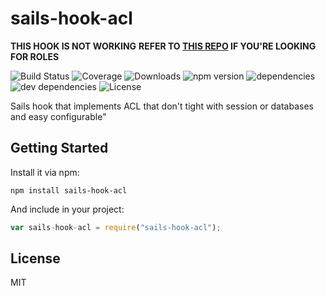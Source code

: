# sails-hook-acl

**THIS HOOK IS NOT WORKING**
**REFER TO [THIS REPO](https://github.com/l1br3/sails-role-permissions) IF YOU'RE LOOKING FOR ROLES**

![Build Status](https://img.shields.io/travis/ghaiklor/sails-hook-acl.svg) ![Coverage](https://img.shields.io/coveralls/ghaiklor/sails-hook-acl.svg) ![Downloads](https://img.shields.io/npm/dm/sails-hook-acl.svg) ![npm version](https://img.shields.io/npm/v/sails-hook-acl.svg) ![dependencies](https://img.shields.io/david/ghaiklor/sails-hook-acl.svg) ![dev dependencies](https://img.shields.io/david/dev/ghaiklor/sails-hook-acl.svg) ![License](https://img.shields.io/npm/l/sails-hook-acl.svg)

Sails hook that implements ACL that don&#39;t tight with session or databases and easy configurable&#34;

## Getting Started

Install it via npm:

```shell
npm install sails-hook-acl
```

And include in your project:

```javascript
var sails-hook-acl = require("sails-hook-acl");
```

## License

MIT
